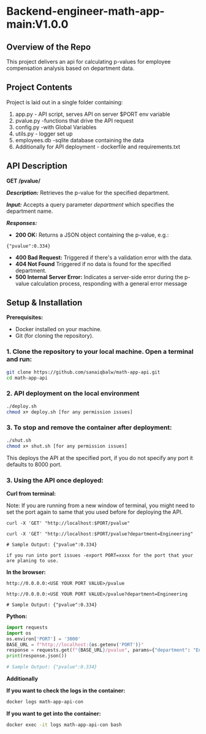 # Backend-engineer-math-app-main:V1.0.0

## Overview of the Repo

This project delivers an api for calculating p-values for employee compensation analysis based on department data.

## Project Contents

Project is laid out in a single folder containing:
1. app.py - API script, serves API on server $PORT env variable
2. pvalue.py -functions that drive the API request
3. config.py -with Global Variables
4. utils.py - logger set up
5. employees.db -sqlite database containing the data
6. Additionally for API deployment - dockerfile and requirements.txt
   
## API Description

**GET /pvalue/**

**_Description:_** Retrieves the p-value for the specified department.

**_Input:_** Accepts a query parameter *department* which specifies the department name.

**_Responses:_**

- **200 OK:** Returns a JSON object containing the p-value, e.g.:
  
```
{"pvalue":0.334}
```
- **400 Bad Request:** Triggered if there's a validation error with the data.
- **404 Not Found** Triggered if no data is found for the specified department.
- **500 Internal Server Error:** Indicates a server-side error during the p-value calculation process, responding with a general error message

## Setup & Installation

**Prerequisites:**
- Docker installed on your machine.
- Git (for cloning the repository).

### 1. Clone the repository to your local machine. Open a terminal and run:

```bash
git clone https://github.com/sanaiqbalw/math-app-api.git
cd math-app-api
```

### 2. API deployment on the local environment

```bash
./deploy.sh
chmod x+ deploy.sh [for any permission issues]
```


### 3. To stop and remove the container after deployment:


```bash
./shut.sh
chmod x+ shut.sh [for any permission issues]
```


This deploys the API at the specified port, if you do not specify any port it defaults to 8000 port.


### 3. Using the API once deployed:


**Curl from terminal:**

Note: If you are running from a new window of terminal, you might need to set the port again to same that you used before for deploying the API.

```
curl -X 'GET' "http://localhost:$PORT/pvalue"

curl -X 'GET' "http://localhost:$PORT/pvalue?department=Engineering"

# Sample Output: {"pvalue":0.334}

if you run into port issues -export PORT=xxxx for the port that your are planing to use.
```

**In the browser:**
```
http://0.0.0.0:<USE YOUR PORT VALUE>/pvalue

http://0.0.0.0:<USE YOUR PORT VALUE>/pvalue?department=Engineering

# Sample Output: {"pvalue":0.334}
```

**Python:**

```python
import requests
import os
os.environ['PORT'] = '3000' 
BASE_URL = f"http://localhost:{os.getenv('PORT')}"
response = requests.get(f"{BASE_URL}/pvalue", params={"department": "Engineering"})
print(response.json())

# Sample Output: {"pvalue":0.334}
```


**Additionally**

**If you want to check the logs in the container:**
```bash
docker logs math-app-api-con
```

**If you want to get into the container:**
```bash
docker exec -it logs math-app-api-con bash
```
